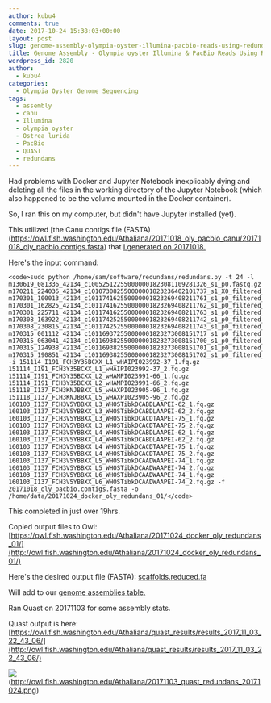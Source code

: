 ```yaml
---
author: kubu4
comments: true
date: 2017-10-24 15:38:03+00:00
layout: post
slug: genome-assembly-olympia-oyster-illumina-pacbio-reads-using-redundans
title: Genome Assembly - Olympia oyster Illumina & PacBio Reads Using Redundans
wordpress_id: 2820
author:
  - kubu4
categories:
  - Olympia Oyster Genome Sequencing
tags:
  - assembly
  - canu
  - Illumina
  - olympia oyster
  - Ostrea lurida
  - PacBio
  - QUAST
  - redundans
---
```


Had problems with Docker and Jupyter Notebook inexplicably dying and deleting all the files in the working directory of the Jupyter Notebook (which also happened to be the volume mounted in the Docker container).

So, I ran this on my computer, but didn't have Jupyter installed (yet).

This utilized [the Canu contigs file (FASTA)(https://owl.fish.washington.edu/Athaliana/20171018_oly_pacbio_canu/20171018_oly_pacbio.contigs.fasta) that [I generated on 20171018.](https://robertslab.github.io/sams-notebook/2017-10-18-genome-assembly-olympia-oyster-pacbio-canu-v1-6.html)

Here's the input command:


    
    <code>sudo python /home/sam/software/redundans/redundans.py -t 24 -l m130619_081336_42134_c100525122550000001823081109281326_s1_p0.fastq.gz m170211_224036_42134_c101073082550000001823236402101737_s1_X0_filtered_subreads.fastq.gz m170301_100013_42134_c101174162550000001823269408211761_s1_p0_filtered_subreads.fastq.gz m170301_162825_42134_c101174162550000001823269408211762_s1_p0_filtered_subreads.fastq.gz m170301_225711_42134_c101174162550000001823269408211763_s1_p0_filtered_subreads.fastq.gz m170308_163922_42134_c101174252550000001823269408211742_s1_p0_filtered_subreads.fastq.gz m170308_230815_42134_c101174252550000001823269408211743_s1_p0_filtered_subreads.fastq.gz m170315_001112_42134_c101169372550000001823273008151717_s1_p0_filtered_subreads.fastq.gz m170315_063041_42134_c101169382550000001823273008151700_s1_p0_filtered_subreads.fastq.gz m170315_124938_42134_c101169382550000001823273008151701_s1_p0_filtered_subreads.fastq.gz m170315_190851_42134_c101169382550000001823273008151702_s1_p0_filtered_subreads.fastq.gz -i 151114_I191_FCH3Y35BCXX_L1_wHAIPI023992-37_1.fq.gz 151114_I191_FCH3Y35BCXX_L1_wHAIPI023992-37_2.fq.gz 151114_I191_FCH3Y35BCXX_L2_wHAMPI023991-66_1.fq.gz 151114_I191_FCH3Y35BCXX_L2_wHAMPI023991-66_2.fq.gz 151118_I137_FCH3KNJBBXX_L5_wHAXPI023905-96_1.fq.gz 151118_I137_FCH3KNJBBXX_L5_wHAXPI023905-96_2.fq.gz 160103_I137_FCH3V5YBBXX_L3_WHOSTibkDCABDLAAPEI-62_1.fq.gz 160103_I137_FCH3V5YBBXX_L3_WHOSTibkDCABDLAAPEI-62_2.fq.gz 160103_I137_FCH3V5YBBXX_L3_WHOSTibkDCACDTAAPEI-75_1.fq.gz 160103_I137_FCH3V5YBBXX_L3_WHOSTibkDCACDTAAPEI-75_2.fq.gz 160103_I137_FCH3V5YBBXX_L4_WHOSTibkDCABDLAAPEI-62_1.fq.gz 160103_I137_FCH3V5YBBXX_L4_WHOSTibkDCABDLAAPEI-62_2.fq.gz 160103_I137_FCH3V5YBBXX_L4_WHOSTibkDCACDTAAPEI-75_1.fq.gz 160103_I137_FCH3V5YBBXX_L4_WHOSTibkDCACDTAAPEI-75_2.fq.gz 160103_I137_FCH3V5YBBXX_L5_WHOSTibkDCAADWAAPEI-74_1.fq.gz 160103_I137_FCH3V5YBBXX_L5_WHOSTibkDCAADWAAPEI-74_2.fq.gz 160103_I137_FCH3V5YBBXX_L6_WHOSTibkDCAADWAAPEI-74_1.fq.gz 160103_I137_FCH3V5YBBXX_L6_WHOSTibkDCAADWAAPEI-74_2.fq.gz -f 20171018_oly_pacbio.contigs.fasta -o /home/data/20171024_docker_oly_redundans_01/</code>



This completed in just over 19hrs.

Copied output files to Owl: [https://owl.fish.washington.edu/Athaliana/20171024_docker_oly_redundans_01/](http://owl.fish.washington.edu/Athaliana/20171024_docker_oly_redundans_01/)

Here's the desired output file (FASTA): [scaffolds.reduced.fa](https://owl.fish.washington.edu/Athaliana/20171024_docker_oly_redundans_01/scaffolds.reduced.fa)

Will add to our [genome assemblies table.](https://github.com/RobertsLab/project-olympia.oyster-genomic/wiki/Genome-Assemblies)

Ran Quast on 20171103 for some assembly stats.

Quast output is here: [https://owl.fish.washington.edu/Athaliana/quast_results/results_2017_11_03_22_43_06/](http://owl.fish.washington.edu/Athaliana/quast_results/results_2017_11_03_22_43_06/)

![](https://owl.fish.washington.edu/Athaliana/20171103_quast_redundans_20171024.png)(http://owl.fish.washington.edu/Athaliana/20171103_quast_redundans_20171024.png)
